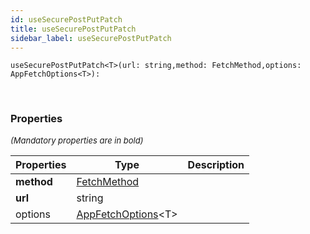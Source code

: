 ```yaml
---
id: useSecurePostPutPatch
title: useSecurePostPutPatch
sidebar_label: useSecurePostPutPatch
---
```


```tsx
useSecurePostPutPatch<T>(url: string,method: FetchMethod,options: AppFetchOptions<T>): 
```
<br/>



### Properties

<font size="2"><i>(Mandatory properties are in bold)</i></font>

| Properties | Type | Description |
| --------- | ---- | ----------- |
| **method** | [FetchMethod](/framework-api/types/FetchMethod.md) |  |
| **url** | string |  |
| options | [AppFetchOptions](/framework-api/interfaces/AppFetchOptions.md)<T\> |  |
